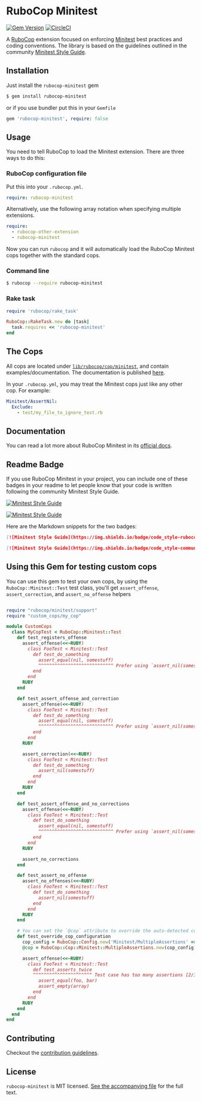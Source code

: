 # RuboCop Minitest

[![Gem Version](https://badge.fury.io/rb/rubocop-minitest.svg)](https://badge.fury.io/rb/rubocop-minitest)
[![CircleCI](https://circleci.com/gh/rubocop/rubocop-minitest.svg?style=svg)](https://circleci.com/gh/rubocop/rubocop-minitest)

A [RuboCop](https://github.com/rubocop/rubocop) extension focused on enforcing [Minitest](https://github.com/minitest/minitest) best practices and coding conventions.
The library is based on the guidelines outlined in the community [Minitest Style Guide](https://minitest.rubystyle.guide).

## Installation

Just install the `rubocop-minitest` gem

```sh
$ gem install rubocop-minitest
```

or if you use bundler put this in your `Gemfile`

```ruby
gem 'rubocop-minitest', require: false
```

## Usage

You need to tell RuboCop to load the Minitest extension. There are three
ways to do this:

### RuboCop configuration file

Put this into your `.rubocop.yml`.

```yaml
require: rubocop-minitest
```

Alternatively, use the following array notation when specifying multiple extensions.

```yaml
require:
  - rubocop-other-extension
  - rubocop-minitest
```

Now you can run `rubocop` and it will automatically load the RuboCop Minitest
cops together with the standard cops.

### Command line

```sh
$ rubocop --require rubocop-minitest
```

### Rake task

```ruby
require 'rubocop/rake_task'

RuboCop::RakeTask.new do |task|
  task.requires << 'rubocop-minitest'
end
```

## The Cops

All cops are located under
[`lib/rubocop/cop/minitest`](lib/rubocop/cop/minitest), and contain
examples/documentation. The documentation is published [here](https://docs.rubocop.org/rubocop-minitest/).

In your `.rubocop.yml`, you may treat the Minitest cops just like any other
cop. For example:

```yaml
Minitest/AssertNil:
  Exclude:
    - test/my_file_to_ignore_test.rb
```

## Documentation

You can read a lot more about RuboCop Minitest in its [official docs](https://docs.rubocop.org/rubocop-minitest/).

## Readme Badge

If you use RuboCop Minitest in your project, you can include one of these badges in your readme to let people know that your code is written following the community Minitest Style Guide.

[![Minitest Style Guide](https://img.shields.io/badge/code_style-rubocop-brightgreen.svg)](https://github.com/rubocop/rubocop-minitest)

[![Minitest Style Guide](https://img.shields.io/badge/code_style-community-brightgreen.svg)](https://minitest.rubystyle.guide)

Here are the Markdown snippets for the two badges:

``` markdown
[![Minitest Style Guide](https://img.shields.io/badge/code_style-rubocop-brightgreen.svg)](https://github.com/rubocop/rubocop-minitest)

[![Minitest Style Guide](https://img.shields.io/badge/code_style-community-brightgreen.svg)](https://minitest.rubystyle.guide)
```

## Using this Gem for testing custom cops

You can use this gem to test your own cops, by using the `RuboCop::Minitest::Test` test class, you'll get `assert_offense`, `assert_correction`, and `assert_no_offense` helpers

```ruby

require "rubocop/minitest/support"
require "custom_cops/my_cop"

module CustomCops
  class MyCopTest < RuboCop::Minitest::Test
    def test_registers_offense
      assert_offense(<<~RUBY)
        class FooTest < Minitest::Test
          def test_do_something
            assert_equal(nil, somestuff)
            ^^^^^^^^^^^^^^^^^^^^^^^^^^^^ Prefer using `assert_nil(somestuff)`.
          end
        end
      RUBY
    end

    def test_assert_offense_and_correction
      assert_offense(<<~RUBY)
        class FooTest < Minitest::Test
          def test_do_something
            assert_equal(nil, somestuff)
            ^^^^^^^^^^^^^^^^^^^^^^^^^^^^ Prefer using `assert_nil(somestuff)`.
          end
        end
      RUBY

      assert_correction(<<~RUBY)
        class FooTest < Minitest::Test
          def test_do_something
            assert_nil(somestuff)
          end
        end
      RUBY
    end

    def test_assert_offense_and_no_corrections
      assert_offense(<<~RUBY)
        class FooTest < Minitest::Test
          def test_do_something
            assert_equal(nil, somestuff)
            ^^^^^^^^^^^^^^^^^^^^^^^^^^^^ Prefer using `assert_nil(somestuff)`.
          end
        end
      RUBY

      assert_no_corrections
    end

    def test_assert_no_offense
      assert_no_offenses(<<~RUBY)
        class FooTest < Minitest::Test
          def test_do_something
            assert_nil(somestuff)
          end
        end
      RUBY
    end

    # You can set the `@cop` attribute to override the auto-detected cop and provide configuration options
    def test_override_cop_configuration
      cop_config = RuboCop::Config.new('Minitest/MultipleAssertions' => { 'Max' => 1 })
      @cop = RuboCop::Cop::Minitest::MultipleAssertions.new(cop_config)

      assert_offense(<<~RUBY)
        class FooTest < Minitest::Test
          def test_asserts_twice
          ^^^^^^^^^^^^^^^^^^^^^^ Test case has too many assertions [2/1].
            assert_equal(foo, bar)
            assert_empty(array)
          end
        end
      RUBY
    end
  end
end
```

## Contributing

Checkout the [contribution guidelines](CONTRIBUTING.md).

## License

`rubocop-minitest` is MIT licensed. [See the accompanying file](LICENSE.txt) for
the full text.
